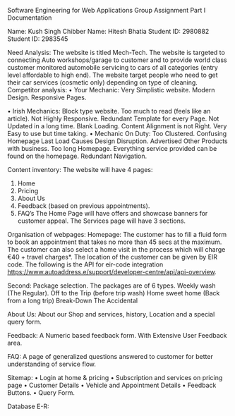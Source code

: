 Software Engineering for Web Applications
Group Assignment Part I
Documentation

Name: Kush Singh Chibber					Name: Hitesh Bhatia
Student ID: 2980882						Student ID: 2983545

Need Analysis:
	The website is titled Mech-Tech. The website is targeted to connecting Auto workshops/garage to customer and to provide world class customer monitored automobile servicing to cars of all categories (entry level affordable to high end). 
The website target people who need to get their car services (cosmetic only) depending on type of cleaning.
Competitor analysis:
•	Your Mechanic:
	Very Simplistic website. 
	Modern Design.
	Responsive Pages.
	
•	Irish Mechanics:
	Block type website. Too much to read (feels like an article). Not Highly Responsive.
	Redundant Template for every Page.
	Not Updated in a long time.
	Blank Loading.
	Content Alignment is not Right.
	Very Easy to use but time taking.
•	Mechanic On Duty:
	Too Clustered. Confusing Homepage
	Last Load Causes Design Disruption.
	Advertised Other Products with business.
	Too long Homepage.
	Everything service provided can be found on the homepage.
	Redundant Navigation.
	


Content inventory:
The website will have 4 pages:
1. Home
2. Pricing
3. About Us
4. Feedback (based on previous appointments).
5. FAQ’s
The Home Page will have offers and showcase banners for customer appeal.
The Services page will have 3 sections.

Organisation of webpages:
Homepage:
The customer has to fill a fluid form to book an appointment that takes no more than 45 secs at the maximum. 
The customer can also select a home visit in the process which will charge €40 + travel charges*.
The location of the customer can be given by EIR code.
The following is the API for eir-code integration https://www.autoaddress.e/support/developer-centre/api/api-overview.
 
Second: 
Package selection.
The packages are of 6 types.
Weekly wash (The Regular).
Off to the Trip (before trip wash)
Home sweet home (Back from a long trip)
Break-Down 
The Accidental

 



About Us:
About our Shop and services, history, Location and a special query form. 

 



Feedback:
A Numeric based feedback form.
With Extensive User Feedback area.
 

FAQ:
A page of generalized questions answered to customer for better understanding of service flow.
 

	

Sitemap:
•	Login at home & pricing
•	Subscription and services on pricing page
•	Customer Details 
•	Vehicle and Appointment Details
•	Feedback Buttons.
•	Query Form.

Database E-R:

 
